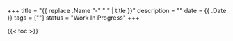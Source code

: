 +++
title = "{{ replace .Name "-" " " | title }}"
description = ""
date = {{ .Date }}
tags = [""]
status = "Work In Progress"
+++

{{< toc >}}



